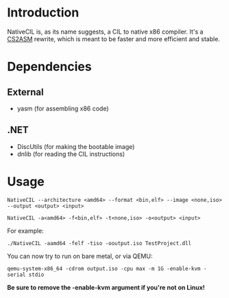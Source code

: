 # Introduction
NativeCIL is, as its name suggests, a CIL to native x86 compiler. It's a [CS2ASM](https://github.com/nifanfa/CS2ASM) rewrite, which is meant to be faster and more efficient and stable.

# Dependencies
## External
- yasm (for assembling x86 code)

## .NET
- DiscUtils (for making the bootable image)
- dnlib (for reading the CIL instructions)

# Usage
``NativeCIL --architecture <amd64> --format <bin,elf> --image <none,iso> --output <output> <input>``

``NativeCIL -a<amd64> -f<bin,elf> -t<none,iso> -o<output> <input>``

For example:

``./NativeCIL -aamd64 -felf -tiso -ooutput.iso TestProject.dll``

You can now try to run on bare metal, or via QEMU:

``qemu-system-x86_64 -cdrom output.iso -cpu max -m 1G -enable-kvm -serial stdio``

**Be sure to remove the -enable-kvm argument if you're not on Linux!**